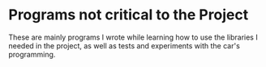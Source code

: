 # Programs not critical to the Project

These are mainly programs I wrote while learning how to use the libraries I needed in the project, as well as tests and experiments with the car's programming.
